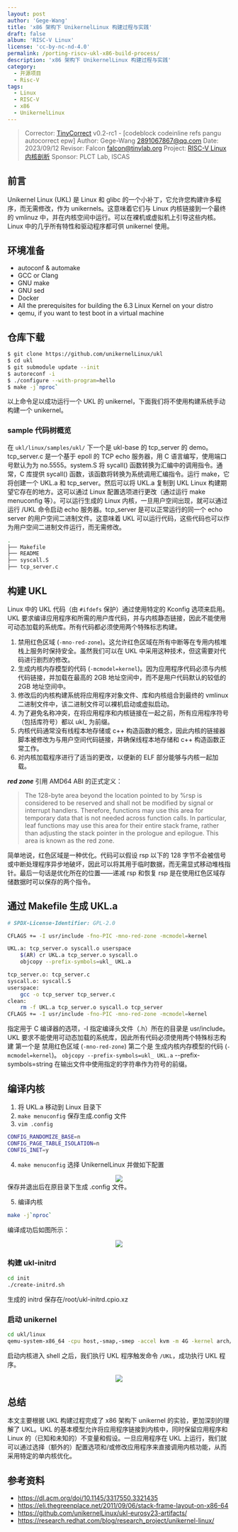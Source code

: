 ```yaml
---
layout: post
author: 'Gege-Wang'
title: 'x86 架构下 UnikernelLinux 构建过程与实践'
draft: false
album: 'RISC-V Linux'
license: 'cc-by-nc-nd-4.0'
permalink: /porting-riscv-ukl-x86-build-process/
description: 'x86 架构下 UnikernelLinux 构建过程与实践'
category:
  - 开源项目
  - Risc-V
tags:
  - Linux
  - RISC-V
  - x86
  - UnikernelLinux
---
```


> Corrector: [TinyCorrect](https://gitee.com/tinylab/tinycorrect) v0.2-rc1 - [codeblock codeinline refs pangu autocorrect epw]
> Author:    Gege-Wang <2891067867@qq.com>
> Date:      2023/09/12
> Revisor:   Falcon <falcon@tinylab.org>
> Project:   [RISC-V Linux 内核剖析](https://gitee.com/tinylab/riscv-linux)
> Sponsor:   PLCT Lab, ISCAS


## 前言

Unikernel Linux (UKL) 是 Linux 和 glibc 的一个小补丁，它允许您构建许多程序，而无需修改，作为 unikernels。这意味着它们与 Linux 内核链接到一个最终的 vmlinuz 中，并在内核空间中运行。可以在裸机或虚拟机上引导这些内核。Linux 中的几乎所有特性和驱动程序都可供 unikernel 使用。

## 环境准备

- autoconf & automake
- GCC or Clang
- GNU make
- GNU sed
- Docker
- All the prerequisites for building the 6.3 Linux Kernel on your distro
- qemu, if you want to test boot in a virtual machine

## 仓库下载

```bash
$ git clone https://github.com/unikernelLinux/ukl
$ cd ukl
$ git submodule update --init
$ autoreconf -i
$ ./configure --with-program=hello
$ make -j`nproc`
```

以上命令足以成功运行一个 UKL 的 unikernel，下面我们将不使用构建系统手动构建一个 unikernel。

### sample 代码树概览

在 `ukl/linux/samples/ukl/` 下一个是 ukl-base 的 tcp_server 的 demo。
tcp_server.c 是一个基于 epoll 的 TCP echo 服务器，用 C 语言编写，使用端口号默认为为 no.5555。system.S 将 sycall() 函数转换为汇编中的调用指令。通常，C 库提供 sycall() 函数，该函数将转换为系统调用汇编指令。运行 make，它将创建一个 UKL.a 和 tcp_server。然后可以将 UKL.a 复制到 UKL Linux 构建期望它存在的地方。这可以通过 Linux 配置选项进行更改（通过运行 make menuconfig 等）。可以运行生成的 Linux 内核，一旦用户空间出现，就可以通过运行 /UKL 命令启动 echo 服务器。tcp_server 是可以正常运行的同一个 echo server 的用户空间二进制文件。这意味着 UKL 可以运行代码，这些代码也可以作为用户空间二进制文件运行，而无需修改。

```bash
.
├── Makefile
├── README
├── syscall.S
├── tcp_server.c
```

## 构建 UKL

Linux 中的 UKL 代码（由 `#ifdefs` 保护）通过使用特定的 Kconfig 选项来启用。
UKL 要求编译应用程序和所需的用户库代码，并与内核静态链接，因此不能使用可动态加载的系统库。所有代码都必须使用两个特殊标志构建。
1. 禁用红色区域 (`-mno-red-zone`)。这允许红色区域在所有中断等在专用内核堆栈上服务时保持安全。虽然我们可以在 UKL 中采用这种技术，但这需要对代码进行剧烈的修改。
2. 生成内核内存模型的代码 (`-mcmodel=kernel`)。因为应用程序代码必须与内核代码链接，并加载在最高的 2GB 地址空间中，而不是用户代码默认的较低的 2GB 地址空间中。
3. 修改后的内核构建系统将应用程序对象文件、库和内核组合到最终的 vmlinux 二进制文件中，该二进制文件可以裸机启动或虚拟启动。
4. 为了避免名称冲突，在将应用程序和内核链接在一起之前，所有应用程序符号（包括库符号）都以 ukl_ 为前缀。
5. 内核代码通常没有线程本地存储或 c++ 构造函数的概念，因此内核的链接器脚本被修改为与用户空间代码链接，并确保线程本地存储和 c++ 构造函数正常工作。
6. 对内核加载程序进行了适当的更改，以便新的 ELF 部分能够与内核一起加载。

***red zone***
引用 AMD64 ABI 的正式定义：
> The 128-byte area beyond the location pointed to by %rsp is considered to be reserved and shall not be modified by signal or interrupt handlers. Therefore, functions may use this area for temporary data that is not needed across function calls. In particular, leaf functions may use this area for their entire stack frame, rather than adjusting the stack pointer in the prologue and epilogue. This area is known as the red zone.

简单地说，红色区域是一种优化。代码可以假设 rsp 以下的 128 字节不会被信号或中断处理程序异步地破坏，因此可以将其用于临时数据，而无需显式移动堆栈指针。最后一句话是优化所在的位置——递减 rsp 和恢复 rsp 是在使用红色区域存储数据时可以保存的两个指令。

## 通过 Makefile 生成 UKL.a

```bash
# SPDX-License-Identifier: GPL-2.0

CFLAGS += -I usr/include -fno-PIC -mno-red-zone -mcmodel=kernel

UKL.a: tcp_server.o syscall.o userspace
    $(AR) cr UKL.a tcp_server.o syscall.o
    objcopy --prefix-symbols=ukl_ UKL.a

tcp_server.o: tcp_server.c
syscall.o: syscall.S
userspace:
    gcc -o tcp_server tcp_server.c
clean:
    rm -f UKL.a tcp_server.o syscall.o tcp_server
CFLAGS += -I usr/include -fno-PIC -mno-red-zone -mcmodel=kernel
```

指定用于 C 编译器的选项，-I 指定编译头文件（.h）所在的目录是 usr/include。UKL 要求不能使用可动态加载的系统库，因此所有代码必须使用两个特殊标志构建
第一个是 禁用红色区域 (`-mno-red-zone`)
第二个是 生成内核内存模型的代码 (`-mcmodel=kernel`)。
`objcopy --prefix-symbols=ukl_ UKL.a`
--prefix-symbols=string 在输出文件中使用指定的字符串作为符号的前缀。

## 编译内核

1. 将 UKL.a 移动到 Linux 目录下
2. `make menuconfig` 保存生成.config 文件
3. `vim .config`

```bash
CONFIG_RANDOMIZE_BASE=n
CONFIG_PAGE_TABLE_ISOLATION=n
CONFIG_INET=y
```

4. `make menuconfig` 选择 UnikernelLinux 并做如下配置
<div align=center><img src="images/porting-riscv-ukl-2/figure-1.PNG"></div>
保存并退出后在原目录下生成 .config 文件。

5. 编译内核

```bash
make -j`nproc`
```

编译成功后如图所示：
<div align=center><img src="images/porting-riscv-ukl-2/figure-2.PNG"></div>

### 构建 ukl-initrd

```bash
cd init
./create-initrd.sh
```

生成的 initrd 保存在/root/ukl-initrd.cpio.xz

### 启动 unikernel

```bash
cd ukl/linux
qemu-system-x86_64 -cpu host,-smap,-smep -accel kvm -m 4G -kernel arch/x86/boot/bzImage -initrd /path/to/ukl-initrd.cpio.xz -nodefaults -nographic -serial stdio -append " console=ttyS0 net.ifnames=0 biosdevname=0 nowatchdog clearcpuid=smap,smep mitigations=off mds=off ip=192.168.122.128:::255.255.255.0::eth0:none"  -net user
```

启动内核进入 shell 之后，我们执行 UKL 程序触发命令 `/UKL`，成功执行 UKL 程序。
<div align=center><img src="images/porting-riscv-ukl-2/figure-3.PNG"></div>

## 总结

本文主要根据 UKL 构建过程完成了 x86 架构下 unikernel 的实验，更加深刻的理解了 UKL。UKL 的基本模型允许将应用程序链接到内核中，同时保留应用程序和 Linux 的（已知和未知的）不变量和假设。一旦应用程序在 UKL 上运行，我们就可以通过选择（额外的）配置选项和/或修改应用程序来直接调用内核功能，从而采用特定的单内核优化。

## 参考资料
- https://dl.acm.org/doi/10.1145/3317550.3321435
- https://eli.thegreenplace.net/2011/09/06/stack-frame-layout-on-x86-64
- https://github.com/unikernelLinux/ukl-eurosy23-artifacts/
- https://research.redhat.com/blog/research_project/unikernel-linux/

